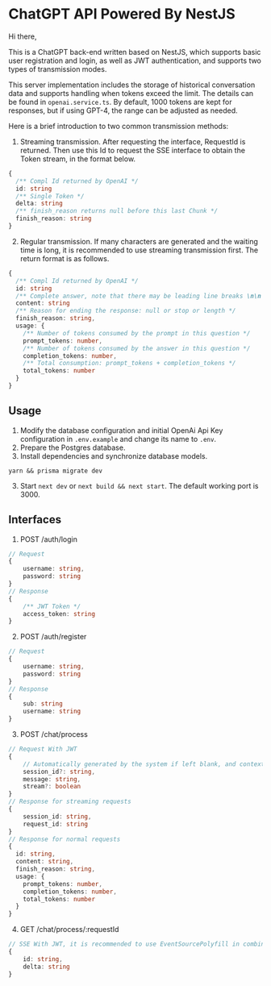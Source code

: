 # ChatGPT API Powered By NestJS

Hi there,

This is a ChatGPT back-end written based on NestJS, which supports basic user registration and login, as well as JWT authentication, and supports two types of transmission modes.

This server implementation includes the storage of historical conversation data and supports handling when tokens exceed the limit. The details can be found in `openai.service.ts`. By default, 1000 tokens are kept for responses, but if using GPT-4, the range can be adjusted as needed.

Here is a brief introduction to two common transmission methods:

1. Streaming transmission. After requesting the interface, RequestId is returned. Then use this Id to request the SSE interface to obtain the Token stream, in the format below.

```typescript
{
  /** Compl Id returned by OpenAI */
  id: string
  /** Single Token */
  delta: string
  /** finish_reason returns null before this last Chunk */
  finish_reason: string
}
```

2. Regular transmission. If many characters are generated and the waiting time is long, it is recommended to use streaming transmission first. The return format is as follows.

```typescript
{
  /** Compl Id returned by OpenAI */
  id: string
  /** Complete answer, note that there may be leading line breaks \n\n */
  content: string
  /** Reason for ending the response: null or stop or length */
  finish_reason: string,
  usage: {
    /** Number of tokens consumed by the prompt in this question */
    prompt_tokens: number,
    /** Number of tokens consumed by the answer in this question */
    completion_tokens: number,
    /** Total consumption: prompt_tokens + completion_tokens */
    total_tokens: number
  }
}
```

## Usage

1. Modify the database configuration and initial OpenAi Api Key configuration in `.env.example` and change its name to `.env`.
2. Prepare the Postgres database.
3. Install dependencies and synchronize database models.

```shell
yarn && prisma migrate dev
```

3. Start `next dev` or `next build && next start`. The default working port is 3000.

## Interfaces

1. POST /auth/login

```typescript
// Request
{
	username: string,
	password: string
}
// Response
{
    /** JWT Token */
    access_token: string
}
```

2. POST /auth/register

```typescript
// Request
{
	username: string,
	password: string
}
// Response
{
    sub: string
    username: string
}
```

3. POST /chat/process

```typescript
// Request With JWT
{
	// Automatically generated by the system if left blank, and context is carried with session_id requests later
	session_id?: string,
	message: string,
	stream?: boolean
}
// Response for streaming requests
{
    session_id: string,
    request_id: string
}
// Response for normal requests
{
  id: string,
  content: string,
  finish_reason: string,
  usage: {
    prompt_tokens: number,
    completion_tokens: number,
    total_tokens: number
  }
}
```

4. GET /chat/process/:requestId

```typescript
// SSE With JWT, it is recommended to use EventSourcePolyfill in combination
{
    id: string,
    delta: string
}
```
